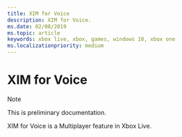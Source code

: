 ```yaml
---
title: XIM for Voice
description: XIM for Voice.
ms.date: 02/08/2019
ms.topic: article
keywords: xbox live, xbox, games, windows 10, xbox one
ms.localizationpriority: medium
---
```


# XIM for Voice

> [!NOTE]
> This is preliminary documentation.

XIM for Voice is a Multiplayer feature in Xbox Live.
